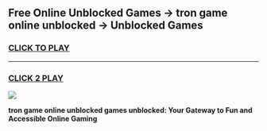 
## Free Online Unblocked Games → tron game online unblocked → Unblocked Games
<h3>
<a href="https://premium.freeplayer.one?title=tron_game_online_unblocked&ref=21F">CLICK TO PLAY</a></h3>
<hr>

<h3>
<a href="https://premium.freeplayer.one?title=tron_game_online_unblocked&ref=21F">CLICK 2 PLAY</a>
  
</h3>

<a href="https://premium.freeplayer.one?title=tron_game_online_unblocked&ref=21F/"><img src="https://clearcache.store/games.png"></a>


**tron game online unblocked games unblocked: Your Gateway to Fun and Accessible Online Gaming**
